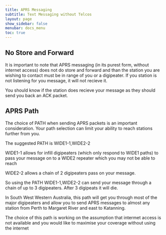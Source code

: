 ```yaml
---
title: APRS Messaging
subtitle: Text Messaging without Telcos
layout: page
show_sidebar: false
menubar: docs_menu
toc: true
---
```



## No Store and Forward

It is important to note that APRS messaging (in its purest form, without internet access)
does not do store and forward and than the station you are wishing to contact must be in
range of you or a digipeater. If you station is not listening for you message, it will not
recieve it.

You should know if the station does recieve your message as they should send you back an
ACK packet.

## APRS Path

The choice of PATH when sending APRS packets is an important consideration. Your path 
selection can limit your ability to reach stations further from you.

The suggested PATH is WIDE1-1,WIDE2-2

WIDE1-1 allows for infill digipeaters (which only respond to WIDE1 paths) to pass your
message on to a WIDE2 repeater which you may not be able to reach

WIDE2-2 allows a chain of 2 digipeaters pass on your message. 

So using the PATH WIDE1-1,WIDE2-2 can send your message through a chain of up to 3
digipeaters. After 3 digipeats it will die.

In South West Western Australia, this path will get you through most of the major digipeaters
and allow you to send APRS messages to almost any station from Perth to Margaret River and
east to Katanning.

The choice of this path is working on the assumption that intermet access is not available
and you would like to maximise your coverage without using the internet
